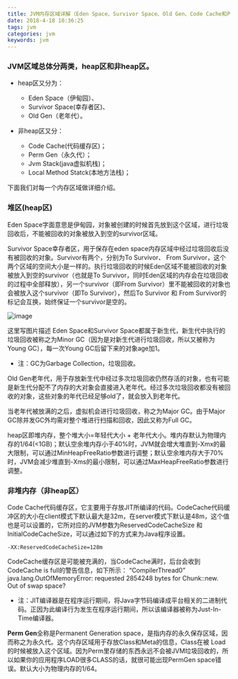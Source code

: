 ```yaml
---
title: JVM内存区域详解（Eden Space、Survivor Space、Old Gen、Code Cache和Perm Gen）
date: 2018-4-18 10:36:25
tags: jvm
categories: jvm
keywords: jvm
---
```

 
### JVM区域总体分两类，heap区和非heap区。 
* heap区又分为： 
    - Eden Space（伊甸园）、 
    - Survivor Space(幸存者区)、 
    - Old Gen（老年代）。

* 非heap区又分： 
    - Code Cache(代码缓存区)； 
    - Perm Gen（永久代）； 
    - Jvm Stack(java虚拟机栈)； 
    - Local Method Statck(本地方法栈)；

下面我们对每一个内存区域做详细介绍。 

### 堆区(heap区)

Eden Space字面意思是伊甸园，对象被创建的时候首先放到这个区域，进行垃圾回收后，不能被回收的对象被放入到空的survivor区域。

Survivor Space幸存者区，用于保存在eden space内存区域中经过垃圾回收后没有被回收的对象。Survivor有两个，分别为To Survivor、 From Survivor，这个两个区域的空间大小是一样的。执行垃圾回收的时候Eden区域不能被回收的对象被放入到空的survivor（也就是To Survivor，同时Eden区域的内存会在垃圾回收的过程中全部释放），另一个survivor（即From Survivor）里不能被回收的对象也会被放入这个survivor（即To Survivor），然后To Survivor 和 From Survivor的标记会互换，始终保证一个survivor是空的。

![image](http://p5zbw6dku.bkt.clouddn.com/18-4-18/24402118.jpg)

这里写图片描述 
Eden Space和Survivor Space都属于新生代，新生代中执行的垃圾回收被称之为Minor GC（因为是对新生代进行垃圾回收，所以又被称为Young GC），每一次Young GC后留下来的对象age加1。

* 注：GC为Garbage Collection，垃圾回收。

Old Gen老年代，用于存放新生代中经过多次垃圾回收仍然存活的对象，也有可能是新生代分配不了内存的大对象会直接进入老年代。经过多次垃圾回收都没有被回收的对象，这些对象的年代已经足够old了，就会放入到老年代。

当老年代被放满的之后，虚拟机会进行垃圾回收，称之为Major GC。由于Major GC除并发GC外均需对整个堆进行扫描和回收，因此又称为Full GC。

heap区即堆内存，整个堆大小=年轻代大小 + 老年代大小。堆内存默认为物理内存的1/64(<1GB)；默认空余堆内存小于40%时，JVM就会增大堆直到-Xmx的最大限制，可以通过MinHeapFreeRatio参数进行调整；默认空余堆内存大于70%时，JVM会减少堆直到-Xms的最小限制，可以通过MaxHeapFreeRatio参数进行调整。

### 非堆内存（非heap区） 

Code Cache代码缓存区，它主要用于存放JIT所编译的代码。CodeCache代码缓冲区的大小在client模式下默认最大是32m，在server模式下默认是48m，这个值也是可以设置的，它所对应的JVM参数为ReservedCodeCacheSize 和 InitialCodeCacheSize，可以通过如下的方式来为Java程序设置。
```
-XX:ReservedCodeCacheSize=128m
```

CodeCache缓存区是可能被充满的，当CodeCache满时，后台会收到CodeCache is full的警告信息，如下所示： 
“CompilerThread0” java.lang.OutOfMemoryError: requested 2854248 bytes for Chunk::new. Out of swap space?

* 注：JIT编译器是在程序运行期间，将Java字节码编译成平台相关的二进制代码。正因为此编译行为发生在程序运行期间，所以该编译器被称为Just-In-Time编译器。

**Perm Gen**全称是Permanent Generation space，是指内存的永久保存区域，因而称之为永久代。这个内存区域用于存放Class和Meta的信息，Class在被 Load的时候被放入这个区域。因为Perm里存储的东西永远不会被JVM垃圾回收的，所以如果你的应用程序LOAD很多CLASS的话，就很可能出现PermGen space错误。默认大小为物理内存的1/64。